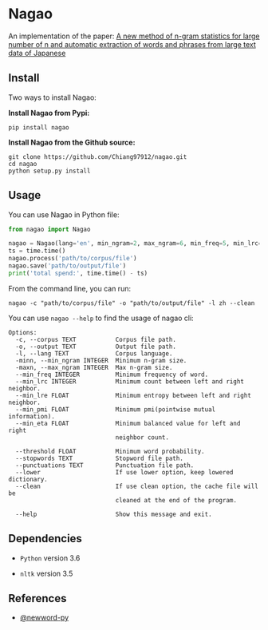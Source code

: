 # Nagao
An implementation of the paper: [A new method of n-gram statistics for large number of n and automatic extraction of words and phrases from large text data of Japanese](https://aclanthology.org/C94-1101.pdf)



## Install

Two ways to install Nagao:

**Install Nagao from Pypi:**

```
pip install nagao
```



**Install Nagao from the Github source:**

```
git clone https://github.com/Chiang97912/nagao.git
cd nagao
python setup.py install
```



## Usage

You can use Nagao in Python file:

```python
from nagao import Nagao

nagao = Nagao(lang='en', min_ngram=2, max_ngram=6, min_freq=5, min_lrc=2, min_lre=0.5, min_pmi=0, min_eta=0, threshold=0, use_disk=True, use_db=True, lower=True, clean=True)
ts = time.time()
nagao.process('path/to/corpus/file')
nagao.save('path/to/output/file')
print('total spend:', time.time() - ts)

```

From the command line, you can run:

```shell
nagao -c "path/to/corpus/file" -o "path/to/output/file" -l zh --clean
```

You can use `nagao --help` to find the usage of nagao cli:

```
Options:
  -c, --corpus TEXT           Corpus file path.
  -o, --output TEXT           Output file path.
  -l, --lang TEXT             Corpus language.
  -minn, --min_ngram INTEGER  Minimum n-gram size.
  -maxn, --max_ngram INTEGER  Max n-gram size.
  --min_freq INTEGER          Minimum frequency of word.
  --min_lrc INTEGER           Minimum count between left and right neighbor.
  --min_lre FLOAT             Minimum entropy between left and right neighbor.
  --min_pmi FLOAT             Minimum pmi(pointwise mutual information).
  --min_eta FLOAT             Minimum balanced value for left and right
                              neighbor count.

  --threshold FLOAT           Minimum word probability.
  --stopwords TEXT            Stopword file path.
  --punctuations TEXT         Punctuation file path.
  --lower                     If use lower option, keep lowered dictionary.
  --clean                     If use clean option, the cache file will be
                              cleaned at the end of the program.

  --help                      Show this message and exit.
```



## Dependencies

* `Python` version 3.6

* `nltk`  version 3.5



## References

* [@newword-py](https://github.com/atesop/newword-py)

